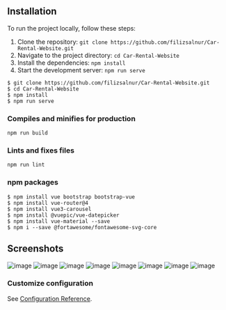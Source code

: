 ## Installation

To run the project locally, follow these steps:

1. Clone the repository: `git clone https://github.com/filizsalnur/Car-Rental-Website.git`
2. Navigate to the project directory: `cd Car-Rental-Website`
3. Install the dependencies: `npm install`
4. Start the development server: `npm run serve`

```
$ git clone https://github.com/filizsalnur/Car-Rental-Website.git
$ cd Car-Rental-Website
$ npm install
$ npm run serve
```

### Compiles and minifies for production
```
npm run build
```

### Lints and fixes files
```
npm run lint
```
### npm packages
```
$ npm install vue bootstrap bootstrap-vue
$ npm install vue-router@4
$ npm install vue3-carousel
$ npm install @vuepic/vue-datepicker
$ npm install vue-material --save
$ npm i --save @fortawesome/fontawesome-svg-core
```

## Screenshots

![image](https://github.com/filizsalnur/Car-Rental-Website/assets/92436947/3bb21832-3b07-4fc4-99fc-32409e989ebf)
![image](https://github.com/filizsalnur/Car-Rental-Website/assets/92436947/aa7a297f-c4a6-4c19-af43-3f8d4526bcd2)
![image](https://github.com/filizsalnur/Car-Rental-Website/assets/92436947/b648fa05-1b54-44af-92e5-fa5ef16cf924)
![image](https://github.com/filizsalnur/Car-Rental-Website/assets/92436947/626e0fcc-b1ba-4bd8-bf02-62702fda9547)
![image](https://github.com/filizsalnur/Car-Rental-Website/assets/92436947/8cc8aa88-215c-41dc-b8aa-61cc200bf4a0)
![image](https://github.com/filizsalnur/Car-Rental-Website/assets/92436947/0b28d75c-c354-4a55-a300-716a5d26e9f6)
![image](https://github.com/filizsalnur/Car-Rental-Website/assets/92436947/74fb0ee1-2239-43c5-ab45-3419aff59547)
![image](https://github.com/filizsalnur/Car-Rental-Website/assets/92436947/b179977e-70b6-4e59-8514-8a47d3333b5c)




### Customize configuration
See [Configuration Reference](https://cli.vuejs.org/config/).
